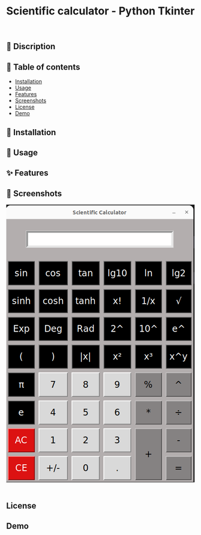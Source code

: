# Scientific calculator - Python Tkinter

![]()
![]()
![]()
![]()

## 📝 Discription

## 📂 Table of contents

- [Installation](#-installation)
- [Usage](#-usage)
- [Features](#-features)
- [Screenshots](#-screenshots)
- [License](#license)
- [Demo](#demo)


## 💾 Installation

## 🚀 Usage

## ✨ Features

## 📸 Screenshots

![scientific_calculator](Screenshots/Screenshot%20from%202025-06-21%2009-01-58.png)
![]()
![]()
![]()

## License

## Demo


